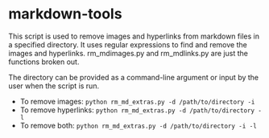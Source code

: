 # markdown-tools

This script is used to remove images and hyperlinks from markdown files in a specified directory. It uses regular expressions to find and remove the images and hyperlinks. rm_mdimages.py and rm_mdlinks.py are just the functions broken out.

The directory can be provided as a command-line argument or input by the user when the script is run.

* To remove images: `python rm_md_extras.py -d /path/to/directory -i`
* To remove hyperlinks: `python rm_md_extras.py -d /path/to/directory -l`
* To remove both: `python rm_md_extras.py -d /path/to/directory -i -l`
